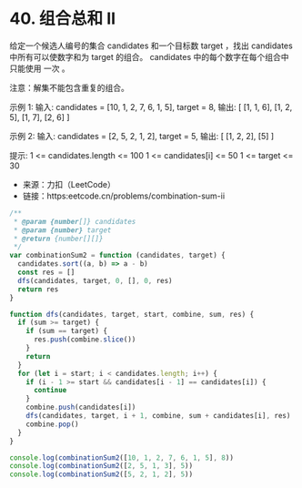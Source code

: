 # 40. 组合总和 II

给定一个候选人编号的集合 candidates 和一个目标数 target ，找出 candidates 中所有可以使数字和为 target 的组合。
candidates 中的每个数字在每个组合中只能使用 一次 。

注意：解集不能包含重复的组合。

示例 1:
输入: candidates = [10, 1, 2, 7, 6, 1, 5], target = 8,
输出:
[
[1, 1, 6],
[1, 2, 5],
[1, 7],
[2, 6]
]

示例 2:
输入: candidates = [2, 5, 2, 1, 2], target = 5,
输出:
[
[1, 2, 2],
[5]
]

提示:
1 <= candidates.length <= 100
1 <= candidates[i] <= 50
1 <= target <= 30

- 来源：力扣（LeetCode）
- 链接：https:eetcode.cn/problems/combination-sum-ii

```javascript
/**
 * @param {number[]} candidates
 * @param {number} target
 * @return {number[][]}
 */
var combinationSum2 = function (candidates, target) {
  candidates.sort((a, b) => a - b)
  const res = []
  dfs(candidates, target, 0, [], 0, res)
  return res
}

function dfs(candidates, target, start, combine, sum, res) {
  if (sum >= target) {
    if (sum == target) {
      res.push(combine.slice())
    }
    return
  }
  for (let i = start; i < candidates.length; i++) {
    if (i - 1 >= start && candidates[i - 1] == candidates[i]) {
      continue
    }
    combine.push(candidates[i])
    dfs(candidates, target, i + 1, combine, sum + candidates[i], res)
    combine.pop()
  }
}

console.log(combinationSum2([10, 1, 2, 7, 6, 1, 5], 8))
console.log(combinationSum2([2, 5, 1, 3], 5))
console.log(combinationSum2([5, 2, 1, 2], 5))
```
